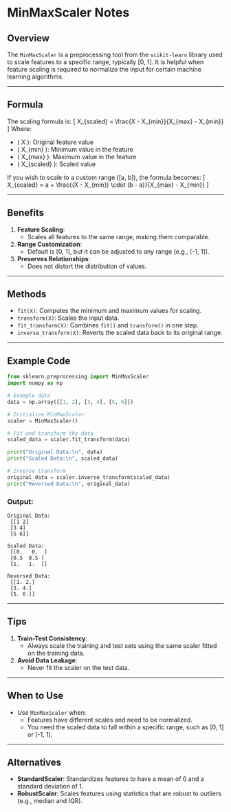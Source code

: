 # MinMaxScaler Notes

## Overview
The `MinMaxScaler` is a preprocessing tool from the `scikit-learn` library used to scale features to a specific range, typically [0, 1]. It is helpful when feature scaling is required to normalize the input for certain machine learning algorithms.

---

## Formula
The scaling formula is:
\[
X_{scaled} = \frac{X - X_{min}}{X_{max} - X_{min}}
\]
Where:
- \( X \): Original feature value
- \( X_{min} \): Minimum value in the feature
- \( X_{max} \): Maximum value in the feature
- \( X_{scaled} \): Scaled value

If you wish to scale to a custom range \([a, b]\), the formula becomes:
\[
X_{scaled} = a + \frac{(X - X_{min}) \cdot (b - a)}{X_{max} - X_{min}}
\]

---

## Benefits
1. **Feature Scaling**:
   - Scales all features to the same range, making them comparable.
2. **Range Customization**:
   - Default is [0, 1], but it can be adjusted to any range (e.g., [-1, 1]).
3. **Preserves Relationships**:
   - Does not distort the distribution of values.

---

## Methods
- `fit(X)`: Computes the minimum and maximum values for scaling.
- `transform(X)`: Scales the input data.
- `fit_transform(X)`: Combines `fit()` and `transform()` in one step.
- `inverse_transform(X)`: Reverts the scaled data back to its original range.

---

## Example Code
```python
from sklearn.preprocessing import MinMaxScaler
import numpy as np

# Example data
data = np.array([[1, 2], [3, 4], [5, 6]])

# Initialize MinMaxScaler
scaler = MinMaxScaler()

# Fit and transform the data
scaled_data = scaler.fit_transform(data)

print("Original Data:\n", data)
print("Scaled Data:\n", scaled_data)

# Inverse transform
original_data = scaler.inverse_transform(scaled_data)
print("Reversed Data:\n", original_data)
```

### Output:
```
Original Data:
 [[1 2]
 [3 4]
 [5 6]]

Scaled Data:
 [[0.   0.  ]
 [0.5  0.5 ]
 [1.   1.  ]]

Reversed Data:
 [[1. 2.]
 [3. 4.]
 [5. 6.]]
```

---

## Tips
1. **Train-Test Consistency**:
   - Always scale the training and test sets using the same scaler fitted on the training data.
2. **Avoid Data Leakage**:
   - Never fit the scaler on the test data.

---

## When to Use
- Use `MinMaxScaler` when:
  - Features have different scales and need to be normalized.
  - You need the scaled data to fall within a specific range, such as [0, 1] or [-1, 1].

---

## Alternatives
- **StandardScaler**: Standardizes features to have a mean of 0 and a standard deviation of 1.
- **RobustScaler**: Scales features using statistics that are robust to outliers (e.g., median and IQR).
